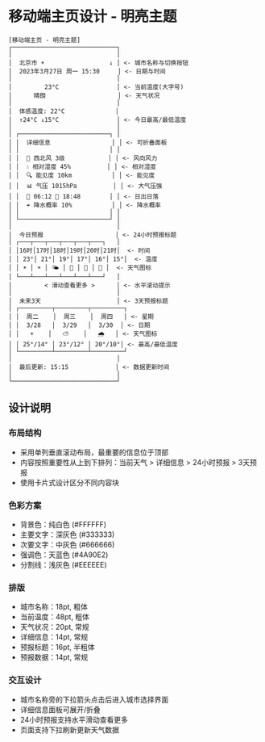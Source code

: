 # 移动端主页设计 - 明亮主题

```
[移动端主页 - 明亮主题]
┌─────────────────────────────┐
│                             │
│  北京市 ☀️                  ↓ │ <- 城市名称与切换按钮
│  2023年3月27日 周一 15:30     │ <- 日期与时间
│                             │
│         23°C                │ <- 当前温度(大字号)
│      晴朗                    │ <- 天气状况
│                             │
│  体感温度: 22°C              │
│  ↑24°C ↓15°C                │ <- 今日最高/最低温度
│                             │
│ ┌─────────────────────────┐ │
│ │  详细信息                 │ │ <- 可折叠面板
│ │                         │ │
│ │  💨 西北风 3级            │ │ <- 风向风力
│ │  💧 相对湿度 45%          │ │ <- 相对湿度
│ │  🔍 能见度 10km           │ │ <- 能见度  
│ │  📊 气压 1015hPa          │ │ <- 大气压强
│ │  🌅 06:12 🌇 18:48        │ │ <- 日出日落
│ │  ☔ 降水概率 10%           │ │ <- 降水概率
│ │                         │ │
│ └─────────────────────────┘ │
│                             │
│  今日预报                    │ <- 24小时预报标题
│ ┌───┬───┬───┬───┬───┬───┐   │
│ │16时│17时│18时│19时│20时│21时│  <- 时间
│ │ 23°│ 21°│ 19°│ 17°│ 16°│ 15°│  <- 温度
│ │ ☀️ │ ☀️ │ 🌤️ │ 🌙 │ 🌙 │ 🌙 │  <- 天气图标
│ └───┴───┴───┴───┴───┴───┘   │
│         < 滑动查看更多 >      │ <- 水平滚动提示
│                             │
│  未来3天                     │ <- 3天预报标题
│ ┌─────────┬─────────┬─────────┐
│ │  周二    │  周三    │  周四   │ <- 星期
│ │  3/28   │  3/29   │  3/30  │ <- 日期
│ │   ☀️    │   ⛅    │   🌧️   │ <- 天气图标
│ │ 25°/14° │ 23°/12° │ 20°/10°│ <- 最高/最低温度
│ └─────────┴─────────┴─────────┘
│                             │
│  最后更新: 15:15             │ <- 数据更新时间
│                             │
└─────────────────────────────┘
```

## 设计说明

### 布局结构
- 采用单列垂直滚动布局，最重要的信息位于顶部
- 内容按照重要性从上到下排列：当前天气 > 详细信息 > 24小时预报 > 3天预报
- 使用卡片式设计区分不同内容块

### 色彩方案
- 背景色：纯白色 (#FFFFFF)
- 主要文字：深灰色 (#333333)
- 次要文字：中灰色 (#666666)
- 强调色：天蓝色 (#4A90E2)
- 分割线：浅灰色 (#EEEEEE)

### 排版
- 城市名称：18pt, 粗体
- 当前温度：48pt, 粗体
- 天气状况：20pt, 常规
- 详细信息：14pt, 常规
- 预报标题：16pt, 半粗体
- 预报数据：14pt, 常规

### 交互设计
- 城市名称旁的下拉箭头点击后进入城市选择界面
- 详细信息面板可展开/折叠
- 24小时预报支持水平滑动查看更多
- 页面支持下拉刷新更新天气数据 